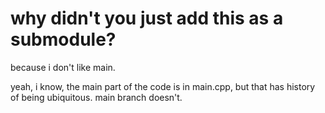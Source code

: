 # why didn't you just add this as a submodule?

because i don't like main.

yeah, i know, the main part of the code is in main.cpp, but that has history of being ubiquitous.
main branch doesn't.